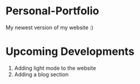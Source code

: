 # Personal-Portfolio

My newest version of my website :)

# Upcoming Developments
1. Adding light mode to the website
2. Adding a blog section
